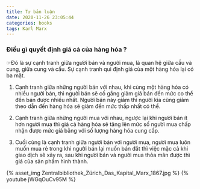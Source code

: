 ```yaml
---
title: Tư bản luận
date: 2020-11-26 23:05:44
categories: books
tags: Karl Marx
---
```


### Điều gì quyết định giá cả của hàng hóa ?
☞Đó là sự cạnh tranh giữa người bán và người mua, là quan hệ giữa cầu và cung, giữa cung và cầu. 
Sự cạnh tranh qui định giá của một hàng hóa lại có ba mặt.
1. Cạnh tranh giữa những người bán với nhau, khi cùng một hàng hóa có nhiều người bán, thì người bán sẽ cố gắng giảm giá bán đến mức co thể đến bán được nhiều nhất. Người bán này giảm thì người kia cũng giảm theo dẫn đến hàng hóa sẽ giảm đến mức thấp nhất có thể. 
2. Cạnh tranh giữa những người mua với nhau, ngược lại khi người bán ít hơn người mua thì giá cả hàng hóa sẽ tăng lên mức số người mua chấp nhận được mức giá bằng với số lượng hàng hóa cung cấp.

3. Cuối cùng là cạnh tranh giữa người bán với người mua, người mua luôn muốn mua rẻ trong khi người bán lại muốn bán đắt thì việc mặc cả khi giao dịch sẽ xảy ra, sau khi người bán và người mua thỏa mãn được thì giá của sản phẩm hình thành.


{% asset_img Zentralbibliothek_Zürich_Das_Kapital_Marx_1867.jpg %}
{% youtube jWGqOuCv95M %}

